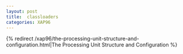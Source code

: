 ```yaml
---
layout: post
title:  classloaders
categories: XAP96
---
```


{% redirect /xap96/the-processing-unit-structure-and-configuration.html|The Processing Unit Structure and Configuration %}
